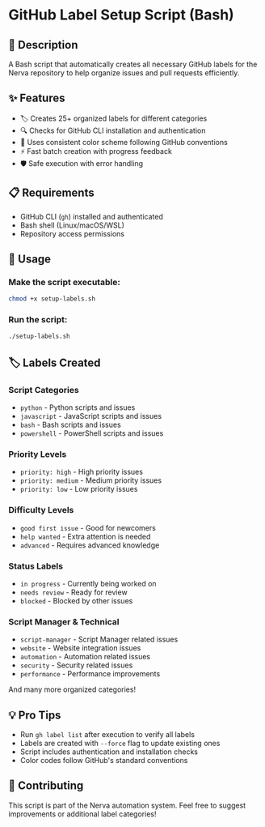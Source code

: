 # GitHub Label Setup Script (Bash)

## 📝 Description

A Bash script that automatically creates all necessary GitHub labels for the Nerva repository to help organize issues and pull requests efficiently.

## ✨ Features

- 🏷️ Creates 25+ organized labels for different categories
- 🔍 Checks for GitHub CLI installation and authentication
- 🎨 Uses consistent color scheme following GitHub conventions
- ⚡ Fast batch creation with progress feedback
- 🛡️ Safe execution with error handling

## 📋 Requirements

- GitHub CLI (`gh`) installed and authenticated
- Bash shell (Linux/macOS/WSL)
- Repository access permissions

## 🚀 Usage

### Make the script executable:
```bash
chmod +x setup-labels.sh
```

### Run the script:
```bash
./setup-labels.sh
```

## 🏷️ Labels Created

### Script Categories
- `python` - Python scripts and issues
- `javascript` - JavaScript scripts and issues  
- `bash` - Bash scripts and issues
- `powershell` - PowerShell scripts and issues

### Priority Levels
- `priority: high` - High priority issues
- `priority: medium` - Medium priority issues
- `priority: low` - Low priority issues

### Difficulty Levels
- `good first issue` - Good for newcomers
- `help wanted` - Extra attention is needed
- `advanced` - Requires advanced knowledge

### Status Labels
- `in progress` - Currently being worked on
- `needs review` - Ready for review
- `blocked` - Blocked by other issues

### Script Manager & Technical
- `script-manager` - Script Manager related issues
- `website` - Website integration issues
- `automation` - Automation related issues
- `security` - Security related issues
- `performance` - Performance improvements

And many more organized categories!

## 💡 Pro Tips

- Run `gh label list` after execution to verify all labels
- Labels are created with `--force` flag to update existing ones
- Script includes authentication and installation checks
- Color codes follow GitHub's standard conventions

## 🤝 Contributing

This script is part of the Nerva automation system. Feel free to suggest improvements or additional label categories!
